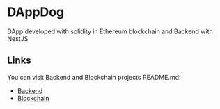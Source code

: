 # DAppDog

DApp developed with solidity in Ethereum blockchain and Backend with NestJS

## Links

You can visit Backend and Blockchain projects README.md:

- [Backend](https://github.com/victorgraciaweb/DAppDog/blob/main/backend/README.md)
- [Blockchain](https://github.com/victorgraciaweb/DAppDog/blob/main/blockchain/README.md)